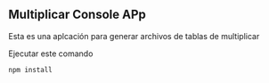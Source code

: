 

## Multiplicar Console APp

Esta es una aplcación para generar archivos de tablas de multiplicar

Ejecutar este comando

```
npm install
```

